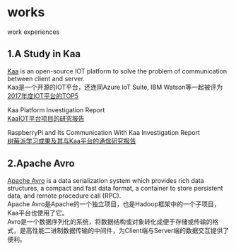# works
work experiences

## 1.A Study in Kaa  
[Kaa](https:://kaaproject.github.io/kaa/docs/v0.10.0/Welcome/) is an open-source IOT platform to solve the problem of communication between client and server.  
Kaa是一个开源的IOT平台，还连同Azure IoT Suite, IBM Watson等一起被评为[2017年度IOT平台的TOP5](https://www.sam-solutions.com/blog/top-5-iot-platforms-2017/)  

Kaa Platform Investigation Report  
[KaaIOT平台项目的研究报告](https://github.com/caibinice/works/blob/master/kaaReport.xlsx)

RaspberryPi and Its Communication With Kaa Investigation Report  
[树莓派学习成果及其与Kaa平台的通信研究报告](https://github.com/caibinice/works/blob/master/raspberryPiReport.xlsx)  

## 2.Apache Avro  
[Apache Avro](https://avro.apache.org/docs/current/) is a data serialization system which provides
rich data structures, a compact and fast data format, a container to store persistent data, and remote procedure call (RPC).  
Apache Avro是Apache的一个独立项目，也是Hadoop框架中的一个子项目，Kaa平台也使用了它。  
Avro是一个数据序列化的系统，将数据结构或对象转化成便于存储或传输的格式，是高性能二进制数据传输的中间件，为Client端与Server端的数据交互提供了便利。  
